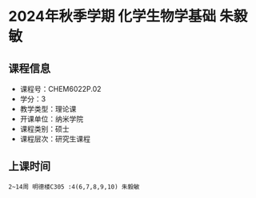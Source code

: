 # 2024年秋季学期 化学生物学基础 朱毅敏






## 课程信息

- 课程号：CHEM6022P.02
- 学分：3
- 教学类型：理论课
- 开课单位：纳米学院
- 课程类别：硕士
- 课程层次：研究生课程

## 上课时间

```
2~14周 明德楼C305 :4(6,7,8,9,10) 朱毅敏
```

